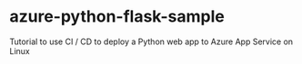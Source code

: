 # azure-python-flask-sample
Tutorial to use CI / CD to deploy a Python web app to Azure App Service on Linux
